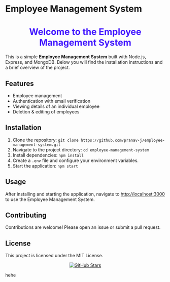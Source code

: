 # Employee Management System

<div style="text-align:center;">
  <h1 style="color:#4318FF;">Welcome to the Employee Management System</h1>
</div>

<p>This is a simple <b>Employee Management System</b> built with Node.js, Express, and MongoDB. Below you will find the installation instructions and a brief overview of the project.</p>

<h2>Features</h2>
<ul>
  <li>Employee management</li>
  <li>Authentication with email verification</li>
  <li>Viewing details of an individual employee</li>
  <li>Deletion & editing of employees</li>
</ul>

<h2>Installation</h2>
<ol>
  <li>Clone the repository: <code>git clone https://github.com/pranav-j/employee-management-system.git</code></li>
  <li>Navigate to the project directory: <code>cd employee-management-system</code></li>
  <li>Install dependencies: <code>npm install</code></li>
  <li>Create a <code>.env</code> file and configure your environment variables.</li>
  <li>Start the application: <code>npm start</code></li>
</ol>

<h2>Usage</h2>
<p>After installing and starting the application, navigate to <a href="http://localhost:3000">http://localhost:3000</a> to use the Employee Management System.</p>

<h2>Contributing</h2>
<p>Contributions are welcome! Please open an issue or submit a pull request.</p>

<h2>License</h2>
<p>This project is licensed under the MIT License.</p>

<div style="text-align:center;">
  <a href="https://github.com/your-username/employee-management-system">
    <img src="https://img.shields.io/github/stars/your-username/employee-management-system?style=social" alt="GitHub Stars">
  </a>
</div>

hehe